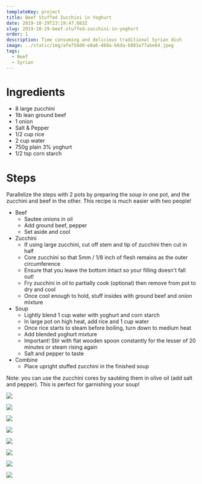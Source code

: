 ```yaml
---
templateKey: project
title: Beef Stuffed Zucchini in Yoghurt
date: 2019-10-29T23:19:47.683Z
slug: 2019-10-29-beef-stuffed-zucchini-in-yoghurt
order: 1
description: Time consuming and delicious traditional Syrian dish
image: ../static/img/afe758d0-e8a6-468a-b6da-b801e77abe64.jpeg
tags:
  - Beef
  - Syrian
---
```


# Ingredients

- 8 large zucchini
- 1lb lean ground beef
- 1 onion
- Salt & Pepper
- 1/2 cup rice
- 2 cup water
- 750g plain 3% yoghurt
- 1/2 tsp corn starch

# Steps

Parallelize the steps with 2 pots by preparing the soup in one pot, and the zucchini and beef in the other. This recipe is much easier with two people!

- Beef
  - Sautee onions in oil
  - Add ground beef, pepper
  - Set aside and cool
- Zucchini
  - If using large zucchini, cut off stem and tip of zucchini then cut in half
  - Core zucchini so that 5mm / 1/8 inch of flesh remains as the outer circumference
  - Ensure that you leave the bottom intact so your filling doesn't fall out!
  - Fry zucchini in oil to partially cook (optional) then remove from pot to dry and cool
  - Once cool enough to hold, stuff insides with ground beef and onion mixture
- Soup
  - Lightly blend 1 cup water with yoghurt and corn starch
  - In large pot on high heat, add rice and 1 cup water
  - Once rice starts to steam before boiling, turn down to medium heat
  - Add blended yoghurt mixture
  - Important! Stir with flat wooden spoon constantly for the lesser of 20 minutes or steam rising again
  - Salt and pepper to taste
- Combine
  - Place upright stuffed zucchini in the finished soup

Note: you can use the zucchini cores by sautéing them in olive oil (add salt and pepper). This is perfect for garnishing your soup!

![](/img/b56c0ecb-e40a-46a7-84ae-2291ff94b508.jpeg)

![](/img/0fede0cf-2a5e-4276-9ff1-08ea1ad91300.jpeg)

![](/img/401763b3-65e7-4067-ac6e-3e6276f948fa.jpeg)

![](/img/391cfc1b-f8eb-4556-a4bb-76f975a86a45.jpeg)

![](/img/2100730f-5c5c-481d-9865-cb7249a16780.jpeg)

![](/img/418edf34-f48a-4fde-9484-fa73ca4a754e.jpeg)

![](/img/8a8b1a46-9fda-4a0d-ae06-f18f7a392b25.jpeg)

![](/img/3babae0a-197b-4a53-9aac-fa931c912335.jpeg)
